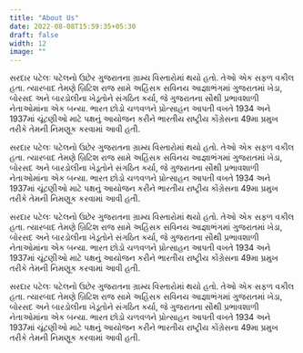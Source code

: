 ```yaml
---
title: "About Us"
date: 2022-08-08T15:59:35+05:30
draft: false
width: 12
image: ""
---
```


સરદાર પટેલઃ પટેલનો ઉછેર ગુજરાતના ગ્રામ્ય વિસ્તારોમાં થયો હતો. તેઓ એક સફળ વકીલ હતા. ત્યારબાદ તેમણે બ્રિટિશ રાજ સામે અહિંસક સવિનય આજ્ઞાભંગમાં ગુજરાતમાં ખેડા, બોરસદ અને બારડોલીના ખેડૂતોને સંગઠિત કર્યા, જે ગુજરાતના સૌથી પ્રભાવશાળી નેતાઓમાંના એક બન્યા. ભારત છોડો ચળવળને પ્રોત્સાહન આપતી વખતે 1934 અને 1937માં ચૂંટણીઓ માટે પક્ષનું આયોજન કરીને ભારતીય રાષ્ટ્રીય કોંગ્રેસના 49મા પ્રમુખ તરીકે તેમની નિમણૂક કરવામાં આવી હતી.

સરદાર પટેલઃ પટેલનો ઉછેર ગુજરાતના ગ્રામ્ય વિસ્તારોમાં થયો હતો. તેઓ એક સફળ વકીલ હતા. ત્યારબાદ તેમણે બ્રિટિશ રાજ સામે અહિંસક સવિનય આજ્ઞાભંગમાં ગુજરાતમાં ખેડા, બોરસદ અને બારડોલીના ખેડૂતોને સંગઠિત કર્યા, જે ગુજરાતના સૌથી પ્રભાવશાળી નેતાઓમાંના એક બન્યા. ભારત છોડો ચળવળને પ્રોત્સાહન આપતી વખતે 1934 અને 1937માં ચૂંટણીઓ માટે પક્ષનું આયોજન કરીને ભારતીય રાષ્ટ્રીય કોંગ્રેસના 49મા પ્રમુખ તરીકે તેમની નિમણૂક કરવામાં આવી હતી.

સરદાર પટેલઃ પટેલનો ઉછેર ગુજરાતના ગ્રામ્ય વિસ્તારોમાં થયો હતો. તેઓ એક સફળ વકીલ હતા. ત્યારબાદ તેમણે બ્રિટિશ રાજ સામે અહિંસક સવિનય આજ્ઞાભંગમાં ગુજરાતમાં ખેડા, બોરસદ અને બારડોલીના ખેડૂતોને સંગઠિત કર્યા, જે ગુજરાતના સૌથી પ્રભાવશાળી નેતાઓમાંના એક બન્યા. ભારત છોડો ચળવળને પ્રોત્સાહન આપતી વખતે 1934 અને 1937માં ચૂંટણીઓ માટે પક્ષનું આયોજન કરીને ભારતીય રાષ્ટ્રીય કોંગ્રેસના 49મા પ્રમુખ તરીકે તેમની નિમણૂક કરવામાં આવી હતી.

સરદાર પટેલઃ પટેલનો ઉછેર ગુજરાતના ગ્રામ્ય વિસ્તારોમાં થયો હતો. તેઓ એક સફળ વકીલ હતા. ત્યારબાદ તેમણે બ્રિટિશ રાજ સામે અહિંસક સવિનય આજ્ઞાભંગમાં ગુજરાતમાં ખેડા, બોરસદ અને બારડોલીના ખેડૂતોને સંગઠિત કર્યા, જે ગુજરાતના સૌથી પ્રભાવશાળી નેતાઓમાંના એક બન્યા. ભારત છોડો ચળવળને પ્રોત્સાહન આપતી વખતે 1934 અને 1937માં ચૂંટણીઓ માટે પક્ષનું આયોજન કરીને ભારતીય રાષ્ટ્રીય કોંગ્રેસના 49મા પ્રમુખ તરીકે તેમની નિમણૂક કરવામાં આવી હતી.